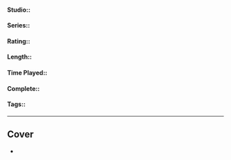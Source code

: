#### Studio::
#### Series::
#### Rating::
#### Length::
#### Time Played::
#### Complete:: 
#### Tags::

---
## Cover
- ![]()